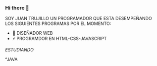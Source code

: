 ### Hi there 👋



SOY JUAN TRUJILLO  UN PROGRAMADOR  QUE ESTA DESEMPEÑANDO LOS SIGUIENTES 
PROGRAMAS POR EL MOMENTO:

- 🌱  DISEÑADOR WEB
- ⚡ PROGRAMDOR  EN HTML-CSS-JAVASCRIPT

*ESTUDIANDO*

°JAVA 


